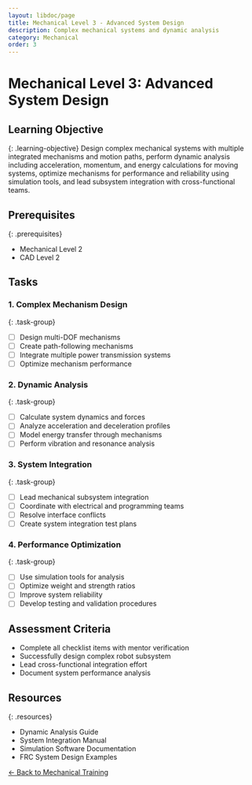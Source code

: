 ```yaml
---
layout: libdoc/page
title: Mechanical Level 3 - Advanced System Design
description: Complex mechanical systems and dynamic analysis
category: Mechanical
order: 3
---
```


# Mechanical Level 3: Advanced System Design

## Learning Objective
{: .learning-objective}
Design complex mechanical systems with multiple integrated mechanisms and motion paths, perform dynamic analysis including acceleration, momentum, and energy calculations for moving systems, optimize mechanisms for performance and reliability using simulation tools, and lead subsystem integration with cross-functional teams.

## Prerequisites
{: .prerequisites}
- Mechanical Level 2
- CAD Level 2

## Tasks

### 1. Complex Mechanism Design
{: .task-group}
- [ ] Design multi-DOF mechanisms
- [ ] Create path-following mechanisms
- [ ] Integrate multiple power transmission systems
- [ ] Optimize mechanism performance

### 2. Dynamic Analysis
{: .task-group}
- [ ] Calculate system dynamics and forces
- [ ] Analyze acceleration and deceleration profiles
- [ ] Model energy transfer through mechanisms
- [ ] Perform vibration and resonance analysis

### 3. System Integration
{: .task-group}
- [ ] Lead mechanical subsystem integration
- [ ] Coordinate with electrical and programming teams
- [ ] Resolve interface conflicts
- [ ] Create system integration test plans

### 4. Performance Optimization
{: .task-group}
- [ ] Use simulation tools for analysis
- [ ] Optimize weight and strength ratios
- [ ] Improve system reliability
- [ ] Develop testing and validation procedures

## Assessment Criteria
- Complete all checklist items with mentor verification
- Successfully design complex robot subsystem
- Lead cross-functional integration effort
- Document system performance analysis

## Resources
{: .resources}
- Dynamic Analysis Guide
- System Integration Manual
- Simulation Software Documentation
- FRC System Design Examples

[← Back to Mechanical Training](../)